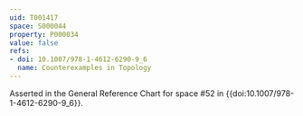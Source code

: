```yaml
---
uid: T001417
space: S000044
property: P000034
value: false
refs:
- doi: 10.1007/978-1-4612-6290-9_6
  name: Counterexamples in Topology
---
```


Asserted in the General Reference Chart for space #52 in
{{doi:10.1007/978-1-4612-6290-9_6}}.
